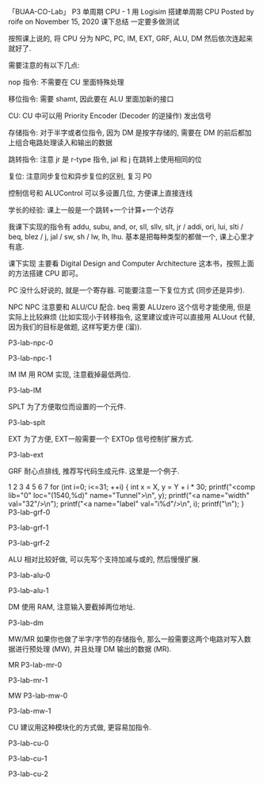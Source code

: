 「BUAA-CO-Lab」 P3
单周期 CPU - 1
用 Logisim 搭建单周期 CPU
Posted by roife on November 15, 2020
课下总结
一定要多做测试

按照课上说的, 将 CPU 分为 NPC, PC, IM, EXT, GRF, ALU, DM 然后依次连起来就好了.

需要注意的有以下几点:

nop 指令: 不需要在 CU 里面特殊处理

移位指令: 需要 shamt, 因此要在 ALU 里面加新的接口

CU: CU 中可以用 Priority Encoder (Decoder 的逆操作) 发出信号

存储指令: 对于半字或者位指令, 因为 DM 是按字存储的, 需要在 DM 的前后都加上组合电路处理读入和输出的数据

跳转指令: 注意 jr 是 r-type 指令, jal 和 j 在跳转上使用相同的位

复位: 注意同步复位和异步复位的区别, 复习 P0

控制信号和 ALUControl 可以多设置几位, 方便课上直接连线

学长的经验: 课上一般是一个跳转+一个计算+一个访存

我课下实现的指令有 addu, subu, and, or, sll, sllv, slt, jr / addi, ori, lui, slti / beq, blez / j, jal / sw, sh / lw, lh, lhu. 基本是把每种类型的都做一个, 课上心里才有底.

课下实现
主要看 Digital Design and Computer Architecture 这本书，按照上面的方法搭建 CPU 即可。

PC
没什么好说的, 就是一个寄存器. 可能要注意一下复位方式 (同步还是异步).

NPC
NPC 注意要和 ALU/CU 配合. beq 需要 ALUzero 这个信号才能使用, 但是实际上比较麻烦 (比如实现小于转移指令, 这里建议或许可以直接用 ALUout 代替, 因为我们的目标是做题, 这样写更方便 (溜)).

P3-lab-npc-0

P3-lab-npc-1

IM
IM 用 ROM 实现, 注意截掉最低两位.

P3-lab-IM

SPLT
为了方便取位而设置的一个元件.

P3-lab-splt

EXT
为了方便, EXT一般需要一个 EXTOp 信号控制扩展方式.

P3-lab-ext

GRF
耐心点排线, 推荐写代码生成元件. 这里是一个例子.

1
2
3
4
5
6
7
for (int i=0; i<=31; ++i) {
    int x = X, y = Y + i * 30;
    printf("<comp lib=\"0\" loc=\"(1540,%d)\" name=\"Tunnel\">\n", y);
    printf("<a name=\"width\" val=\"32\"/>\n");
    printf("<a name=\"label\" val=\"i%d\"/>\n", i);
    printf("</comp>\n");
}
P3-lab-grf-0

P3-lab-grf-1

P3-lab-grf-2

ALU
相对比较好做, 可以先写个支持加减与或的, 然后慢慢扩展.

P3-lab-alu-0

P3-lab-alu-1

DM
使用 RAM, 注意输入要截掉两位地址.

P3-lab-dm

MW/MR
如果你也做了半字/字节的存储指令, 那么一般需要这两个电路对写入数据进行预处理 (MW), 并且处理 DM 输出的数据 (MR).

MR
P3-lab-mr-0

P3-lab-mr-1

MW
P3-lab-mw-0

P3-lab-mw-1

CU
建议用这种模块化的方式做, 更容易加指令.

P3-lab-cu-0

P3-lab-cu-1

P3-lab-cu-2